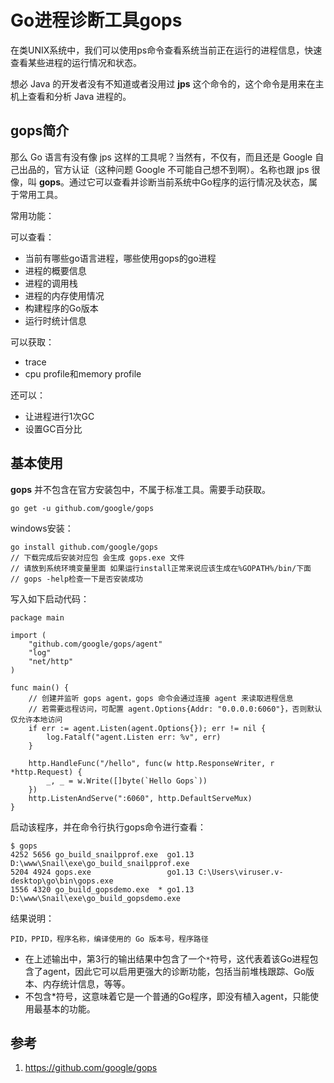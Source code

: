 # Go进程诊断工具gops

在类UNIX系统中，我们可以使用ps命令查看系统当前正在运行的进程信息，快速查看某些进程的运行情况和状态。

想必 Java 的开发者没有不知道或者没用过 **jps** 这个命令的，这个命令是用来在主机上查看和分析 Java 进程的。

## gops简介

那么 Go 语言有没有像 jps 这样的工具呢？当然有，不仅有，而且还是 Google 自己出品的，官方认证（这种问题 Google 不可能自己想不到啊）。名称也跟 jps 很像，叫 **gops**。通过它可以查看并诊断当前系统中Go程序的运行情况及状态，属于常用工具。

常用功能：

可以查看：

- 当前有哪些go语言进程，哪些使用gops的go进程
- 进程的概要信息
- 进程的调用栈
- 进程的内存使用情况
- 构建程序的Go版本
- 运行时统计信息

可以获取：

- trace
- cpu profile和memory profile

还可以：

- 让进程进行1次GC
- 设置GC百分比

## 基本使用

**gops** 并不包含在官方安装包中，不属于标准工具。需要手动获取。

```
go get -u github.com/google/gops
```

windows安装：

```
go install github.com/google/gops
// 下载完成后安装对应包 会生成 gops.exe 文件
// 请放到系统环境变量里面 如果运行install正常来说应该生成在%GOPATH%/bin/下面
// gops -help检查一下是否安装成功
```

写入如下启动代码：

```
package main

import (
	"github.com/google/gops/agent"
	"log"
	"net/http"
)

func main() {
	// 创建并监听 gops agent，gops 命令会通过连接 agent 来读取进程信息
	// 若需要远程访问，可配置 agent.Options{Addr: "0.0.0.0:6060"}，否则默认仅允许本地访问
	if err := agent.Listen(agent.Options{}); err != nil {
		log.Fatalf("agent.Listen err: %v", err)
	}

	http.HandleFunc("/hello", func(w http.ResponseWriter, r *http.Request) {
		_, _ = w.Write([]byte(`Hello Gops`))
	})
	http.ListenAndServe(":6060", http.DefaultServeMux)
}
```

启动该程序，并在命令行执行gops命令进行查看：

```
$ gops
4252 5656 go_build_snailpprof.exe  go1.13 D:\www\Snail\exe\go_build_snailpprof.exe
5204 4924 gops.exe                 go1.13 C:\Users\viruser.v-desktop\go\bin\gops.exe
1556 4320 go_build_gopsdemo.exe  * go1.13 D:\www\Snail\exe\go_build_gopsdemo.exe
```

结果说明：

```
PID，PPID，程序名称，编译使用的 Go 版本号，程序路径
```

- 在上述输出中，第3行的输出结果中包含了一个`*`符号，这代表着该Go进程包含了agent，因此它可以启用更强大的诊断功能，包括当前堆栈跟踪、Go版本、内存统计信息，等等。
- 不包含*符号，这意味着它是一个普通的Go程序，即没有植入agent，只能使用最基本的功能。







## 参考

1. https://github.com/google/gops